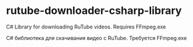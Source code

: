 # rutube-downloader-csharp-library

C# Library for downloading RuTube videos. Requires FFmpeg.exe

C# библиотека для скачивания видео с RuTube. Требуется FFmpeg.exe
